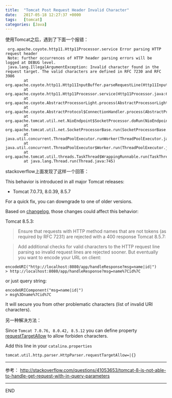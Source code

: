```yaml
---
title:  "Tomcat Post Request Header Invalid Character"
date:   2017-05-18 12:27:37 +0000
tags:   [tomcat]
categories: [Java]
---
```

使用Tomcat之后，遇到了下面一个报错：
```
 org.apache.coyote.http11.Http11Processor.service Error parsing HTTP request header
 Note: further occurrences of HTTP header parsing errors will be logged at DEBUG level.
 java.lang.IllegalArgumentException: Invalid character found in the request target. The valid characters are defined in RFC 7230 and RFC 3986
        at org.apache.coyote.http11.Http11InputBuffer.parseRequestLine(Http11InputBuffer.java:472)
        at org.apache.coyote.http11.Http11Processor.service(Http11Processor.java:683)
        at org.apache.coyote.AbstractProcessorLight.process(AbstractProcessorLight.java:66)
        at org.apache.coyote.AbstractProtocol$ConnectionHandler.process(AbstractProtocol.java:861)
        at org.apache.tomcat.util.net.NioEndpoint$SocketProcessor.doRun(NioEndpoint.java:1455)
        at org.apache.tomcat.util.net.SocketProcessorBase.run(SocketProcessorBase.java:49)
        at java.util.concurrent.ThreadPoolExecutor.runWorker(ThreadPoolExecutor.java:1142)
        at java.util.concurrent.ThreadPoolExecutor$Worker.run(ThreadPoolExecutor.java:617)
        at org.apache.tomcat.util.threads.TaskThread$WrappingRunnable.run(TaskThread.java:61)
        at java.lang.Thread.run(Thread.java:745)
```

stackoverflow上面发现了这样一个回答：

This behavior is introduced in all major Tomcat releases:
 - Tomcat 7.0.73, 8.0.39, 8.5.7

For a quick fix, you can downgrade to one of older versions.

Based on [changelog](https://tomcat.apache.org/tomcat-8.5-doc/changelog.html), those changes could affect this behavior:

Tomcat 8.5.3:

> Ensure that requests with HTTP method names that are not tokens (as required by RFC 7231) are rejected with a 400 response
Tomcat 8.5.7:

> Add additional checks for valid characters to the HTTP request line parsing so invalid request lines are rejected sooner.
But eventually you want to encode your URL on client:

```
encodeURI("http://localhost:8080/app/handleResponse?msg=name|id|")
> http://localhost:8080/app/handleResponse?msg=name%7Cid%7C
```

or just query string:

```
encodeURIComponent("msg=name|id|")
> msg%3Dname%7Cid%7C
```

It will secure you from other problematic characters (list of invalid URI characters).

另一种解决方法：


Since `Tomcat 7.0.76, 8.0.42, 8.5.12` you can define property [requestTargetAllow](https//tomcat.apache.org/tomcat-8.5-doc/config/systemprops.html)
to allow forbiden characters.

Add this line in your `catalina.properties`

```properties
tomcat.util.http.parser.HttpParser.requestTargetAllow=|{}
```

---

参考： http://stackoverflow.com/questions/41053653/tomcat-8-is-not-able-to-handle-get-request-with-in-query-parameters

---
END
